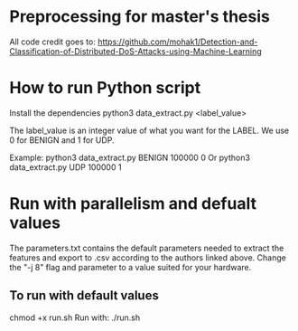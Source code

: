 # Preprocessing for master's thesis
All code credit goes to: https://github.com/mohak1/Detection-and-Classification-of-Distributed-DoS-Attacks-using-Machine-Learning

# How to run Python script
Install the dependencies
python3 data_extract.py <LABEL> <chunksize> <label_value>


The label_value is an integer value of what you want for the LABEL. We use 0 for BENIGN and 1 for UDP.

Example:
python3 data_extract.py BENIGN 100000 0
Or
python3 data_extract.py UDP 100000 1

# Run with parallelism and defualt values
The parameters.txt contains the default parameters needed to extract the features and export to .csv according to the authors linked above.
Change the "-j 8" flag and parameter to a value suited for your hardware.
## To run with default values
chmod +x run.sh
Run with: ./run.sh
